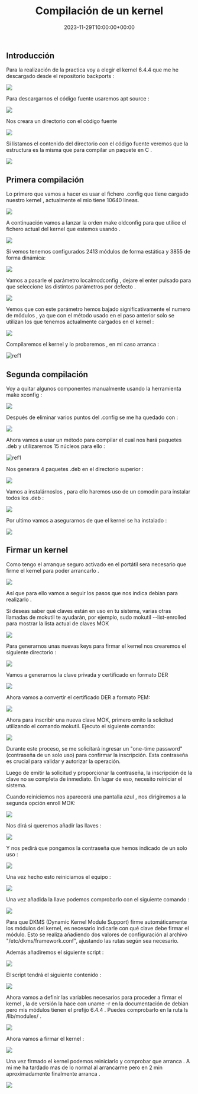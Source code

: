 ﻿---
title: "Compilación de un kernel"
date: 2023-11-29T10:00:00+00:00
description: Compilación de un kernel
tags: [Sistemas,ISO,ASO,Linux]
hero: images/sistemas/compilacion_de_un_kernel/compilacion_de_un_kernel.jpg
---



## Introducción

Para la realización de la practica voy a elegir el kernel 6.4.4 que me he descargado desde el repositorio backports :

![](/sistemas/compilaciones_linux/compilacion_de_un_kernel/img/Aspose.Words.4794869c-382a-4c20-b046-83b787e9bd0a.001.jpeg)

Para descargarnos el código fuente usaremos apt source :

![](/sistemas/compilaciones_linux/compilacion_de_un_kernel/img/Aspose.Words.4794869c-382a-4c20-b046-83b787e9bd0a.002.png)

Nos creara un directorio con el código fuente 

![](/sistemas/compilaciones_linux/compilacion_de_un_kernel/img/Aspose.Words.4794869c-382a-4c20-b046-83b787e9bd0a.003.png)


Si listamos el contenido del directorio con el código fuente veremos que la estructura es la misma que para compilar un paquete en C .

![](/sistemas/compilaciones_linux/compilacion_de_un_kernel/img/Aspose.Words.4794869c-382a-4c20-b046-83b787e9bd0a.004.jpeg)

## Primera compilación

Lo primero que vamos a hacer es usar el fichero .config que tiene cargado nuestro kernel , actualmente el mio tiene 10640 lineas.

![](/sistemas/compilaciones_linux/compilacion_de_un_kernel/img/Aspose.Words.4794869c-382a-4c20-b046-83b787e9bd0a.005.png)

A continuación vamos a lanzar la orden make oldconfig para que utilice el fichero actual del kernel que estemos usando .

![](/sistemas/compilaciones_linux/compilacion_de_un_kernel/img/Aspose.Words.4794869c-382a-4c20-b046-83b787e9bd0a.006.png)

Si vemos tenemos configurados 2413 módulos de forma estática y 3855 de forma dinámica:

![](/sistemas/compilaciones_linux/compilacion_de_un_kernel/img/Aspose.Words.4794869c-382a-4c20-b046-83b787e9bd0a.007.png)

Vamos a pasarle el parámetro localmodconfig , dejare el enter pulsado para que seleccione las distintos parámetros por defecto .

![](/sistemas/compilaciones_linux/compilacion_de_un_kernel/img/Aspose.Words.4794869c-382a-4c20-b046-83b787e9bd0a.008.png)

Vemos que con este parámetro hemos bajado significativamente el numero de módulos , ya que con el método usado en el paso anterior solo se utilizan los que tenemos actualmente cargados en el kernel :

![](/sistemas/compilaciones_linux/compilacion_de_un_kernel/img/Aspose.Words.4794869c-382a-4c20-b046-83b787e9bd0a.009.png)

Compilaremos el kernel y lo probaremos , en mi caso arranca :

![ref1]

## Segunda compilación

Voy a quitar algunos componentes manualmente usando la herramienta make xconfig :

![](/sistemas/compilaciones_linux/compilacion_de_un_kernel/img/Aspose.Words.4794869c-382a-4c20-b046-83b787e9bd0a.011.jpeg)

Después de eliminar varios puntos del .config se me ha quedado con : 

![](/sistemas/compilaciones_linux/compilacion_de_un_kernel/img/Aspose.Words.4794869c-382a-4c20-b046-83b787e9bd0a.012.png)

Ahora vamos a usar un método para compilar el cual nos hará paquetes .deb y utilizaremos 15 núcleos para ello : 

![ref1]

Nos generara 4 paquetes .deb en el directorio superior :

![](/sistemas/compilaciones_linux/compilacion_de_un_kernel/img/Aspose.Words.4794869c-382a-4c20-b046-83b787e9bd0a.013.jpeg)

Vamos a instalárnoslos , para ello haremos uso de un comodín para instalar  todos los .deb :

![](/sistemas/compilaciones_linux/compilacion_de_un_kernel/img/Aspose.Words.4794869c-382a-4c20-b046-83b787e9bd0a.014.png)

Por ultimo vamos a asegurarnos de que el kernel se ha instalado :

![](/sistemas/compilaciones_linux/compilacion_de_un_kernel/img/Aspose.Words.4794869c-382a-4c20-b046-83b787e9bd0a.015.png)



## Firmar un kernel

Como tengo el arranque seguro activado en el portátil sera necesario que firme el kernel para poder arrancarlo . 

![](/sistemas/compilaciones_linux/compilacion_de_un_kernel/img/Aspose.Words.4794869c-382a-4c20-b046-83b787e9bd0a.016.png)

Así que para ello vamos a seguir los pasos que nos indica debian para realizarlo .

Si deseas saber qué claves están en uso en tu sistema, varias otras llamadas de mokutil te ayudarán, por ejemplo, sudo mokutil --list-enrolled para mostrar la lista actual de claves MOK

![](/sistemas/compilaciones_linux/compilacion_de_un_kernel/img/Aspose.Words.4794869c-382a-4c20-b046-83b787e9bd0a.017.jpeg)

Para generarnos unas nuevas keys para firmar el kernel nos crearemos el siguiente directorio :

![](/sistemas/compilaciones_linux/compilacion_de_un_kernel/img/Aspose.Words.4794869c-382a-4c20-b046-83b787e9bd0a.018.png)

Vamos a generarnos  la clave privada y certificado en formato DER

![](/sistemas/compilaciones_linux/compilacion_de_un_kernel/img/Aspose.Words.4794869c-382a-4c20-b046-83b787e9bd0a.019.jpeg)

Ahora vamos a convertir el certificado DER a formato PEM:

![](/sistemas/compilaciones_linux/compilacion_de_un_kernel/img/Aspose.Words.4794869c-382a-4c20-b046-83b787e9bd0a.020.png)

Ahora para inscribir una nueva clave MOK, primero emito la solicitud utilizando el comando mokutil. Ejecuto el siguiente comando:

![](/sistemas/compilaciones_linux/compilacion_de_un_kernel/img/Aspose.Words.4794869c-382a-4c20-b046-83b787e9bd0a.021.png)

Durante este proceso, se me solicitará ingresar un "one-time password" (contraseña de un solo uso) para confirmar la inscripción. Esta contraseña es crucial para validar y autorizar la operación.

Luego de emitir la solicitud y proporcionar la contraseña, la inscripción de la clave no se completa de inmediato. En lugar de eso, necesito reiniciar el sistema.

Cuando reiniciemos nos aparecerá una pantalla azul , nos dirigiremos a la segunda opción enroll MOK:

![](/sistemas/compilaciones_linux/compilacion_de_un_kernel/img/Aspose.Words.4794869c-382a-4c20-b046-83b787e9bd0a.022.jpeg)

Nos dirá si queremos añadir las llaves :

![](/sistemas/compilaciones_linux/compilacion_de_un_kernel/img/Aspose.Words.4794869c-382a-4c20-b046-83b787e9bd0a.023.jpeg)

Y nos pedirá que pongamos la contraseña que hemos indicado de un solo uso :

![](/sistemas/compilaciones_linux/compilacion_de_un_kernel/img/Aspose.Words.4794869c-382a-4c20-b046-83b787e9bd0a.024.jpeg)

Una vez hecho esto  reiniciamos el equipo : 

![](/sistemas/compilaciones_linux/compilacion_de_un_kernel/img/Aspose.Words.4794869c-382a-4c20-b046-83b787e9bd0a.025.jpeg)

Una vez añadida la llave podemos comprobarlo con el siguiente comando :

![](/sistemas/compilaciones_linux/compilacion_de_un_kernel/img/Aspose.Words.4794869c-382a-4c20-b046-83b787e9bd0a.026.png)

Para que DKMS (Dynamic Kernel Module Support) firme automáticamente los módulos del kernel, es necesario indicarle con qué clave debe firmar el módulo. Esto se realiza añadiendo dos valores de configuración al archivo "/etc/dkms/framework.conf", ajustando las rutas según sea necesario. 

Además añadiremos el siguiente script :

![](/sistemas/compilaciones_linux/compilacion_de_un_kernel/img/Aspose.Words.4794869c-382a-4c20-b046-83b787e9bd0a.027.png)

El script tendrá el siguiente contenido :

![](/sistemas/compilaciones_linux/compilacion_de_un_kernel/img/Aspose.Words.4794869c-382a-4c20-b046-83b787e9bd0a.028.png)

Ahora vamos a definir las variables necesarios para proceder a firmar el kernel , la de versión la hace con uname -r en la documentación de debian pero mis módulos tienen el prefijo 6.4.4 . Puedes comprobarlo en la ruta ls /lib/modules/ . 

![](/sistemas/compilaciones_linux/compilacion_de_un_kernel/img/Aspose.Words.4794869c-382a-4c20-b046-83b787e9bd0a.029.png)

Ahora vamos a firmar el kernel :

![](/sistemas/compilaciones_linux/compilacion_de_un_kernel/img/Aspose.Words.4794869c-382a-4c20-b046-83b787e9bd0a.030.png)

Una vez firmado el kernel podemos reiniciarlo y comprobar que arranca . A mi me ha tardado mas de lo normal al arrancarme pero en 2 min aproximadamente finalmente arranca .

![](/sistemas/compilaciones_linux/compilacion_de_un_kernel/img/Aspose.Words.4794869c-382a-4c20-b046-83b787e9bd0a.031.png)


[ref1]: /sistemas/compilaciones_linux/compilacion_de_un_kernel/img/Aspose.Words.4794869c-382a-4c20-b046-83b787e9bd0a.010.png
